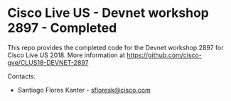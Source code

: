 # Cisco Live US - Devnet workshop 2897 - Completed

This repo provides the completed code for the Devnet workshop 2897 for Cisco Live US 2018. More information at https://github.com/cisco-gve/CLUS18-DEVNET-2897

Contacts:
* Santiago Flores Kanter - sfloresk@cisco.com


